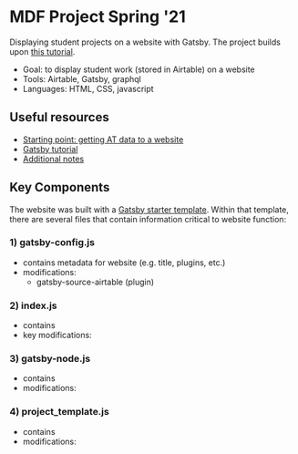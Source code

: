 # MDF Project Spring '21
Displaying student projects on a website with Gatsby. The project builds upon [this tutorial](https://hackmd.io/pBPs96b-Q_KdkYm1Dc3ZyQ).

- Goal: to display student work (stored in Airtable) on a website
- Tools: Airtable, Gatsby, graphql
- Languages: HTML, CSS, javascript

## Useful resources
- [Starting point: getting AT data to a website](https://hackmd.io/pBPs96b-Q_KdkYm1Dc3ZyQ)
- [Gatsby tutorial](https://www.gatsbyjs.com/docs/tutorial/)
- [Additional notes](https://docs.google.com/document/d/1QEeGUFyDgtf0h3VYkfN9qdMHwjO0tpznTpE_K-Y6LLM/edit)

## Key Components
The website was built with a [Gatsby starter template](https://github.com/gatsbyjs/gatsby-starter-default). Within that template, there are several files that contain information critical to website function:
### 1) gatsby-config.js
- contains metadata for website (e.g. title, plugins, etc.)
- modifications:
    - gatsby-source-airtable (plugin)

### 2) index.js
- contains
- key modifications:

### 3) gatsby-node.js
- contains
- modifications:

### 4) project_template.js
- contains
- modifications:
